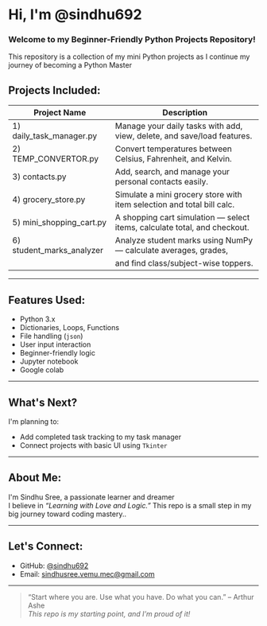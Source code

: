#  Hi, I'm @sindhu692

### Welcome to my Beginner-Friendly Python Projects Repository!

This repository is a collection of my mini Python projects as I continue my journey of becoming a Python Master 

## Projects Included:

| Project Name                    | Description                                                                |
|--------------------------------|-----------------------------------------------------------------------------|
| 1)  daily_task_manager.py      | Manage your daily tasks with add, view, delete, and save/load features.     |
| 2)  TEMP_CONVERTOR.py          | Convert temperatures between Celsius, Fahrenheit, and Kelvin.               |
| 3)  contacts.py                | Add, search, and manage your personal contacts easily.                      |
| 4)  grocery_store.py           | Simulate a mini grocery store with item selection and total bill calc.      |
| 5)  mini_shopping_cart.py      | A shopping cart simulation — select items, calculate total, and checkout.   |
| 6)  student_marks_analyzer     | Analyze student marks using NumPy — calculate averages, grades,             |
|                                | and find class/subject-wise toppers.                                        |

---

##  Features Used:

- Python 3.x
- Dictionaries, Loops, Functions
- File handling (`json`)
- User input interaction
- Beginner-friendly logic
- Jupyter notebook
- Google colab

---

## What's Next?

I'm planning to:
- Add completed task tracking to my task manager 
- Connect projects with basic UI using `Tkinter`

---

## About Me:

I'm Sindhu Sree, a passionate learner and dreamer   
I believe in *“Learning with Love and Logic.”*
This repo is a small step in my big journey toward coding mastery..

---

## Let's Connect:

-  GitHub: [@sindhu692](https://github.com/sindhu692)
-  Email: [sindhusree.vemu.mec@gmail.com](mailto:sindhusree.vemu.mec@gmail.com)
---

> “Start where you are. Use what you have. Do what you can.” – Arthur Ashe  
> _This repo is my starting point, and I’m proud of it!_

